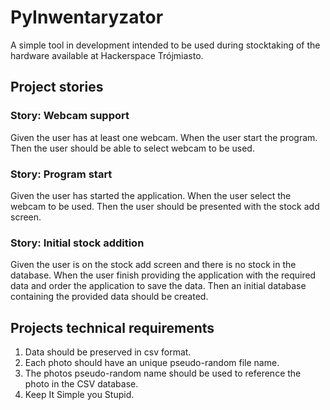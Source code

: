 PyInwentaryzator
======

A simple tool in development intended to be used during stocktaking of the hardware available at Hackerspace Trójmiasto.

Project stories
------

### Story: Webcam support
Given the user has at least one webcam.
When the user start the program.
Then the user should be able to select webcam to be used.

### Story: Program start
Given the user has started the application.
When the user select the webcam to be used.
Then the user should be presented with the stock add screen.

### Story: Initial stock addition
Given the user is on the stock add screen and there is no stock in the database.
When the user finish providing the application with the required data and order the application to save the data.
Then an initial database containing the provided data should be created.

Projects technical requirements
------

1. Data should be preserved in csv format.
2. Each photo should have an unique pseudo-random file name.
3. The photos pseudo-random name should be used to reference the photo in the CSV database.
4. Keep It Simple you Stupid.
